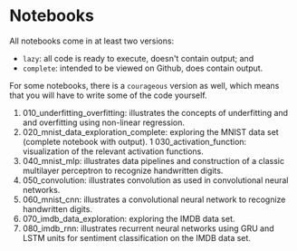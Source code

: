 # Notebooks

All notebooks come in at least two versions:
  
  * `lazy`: all code is ready to execute, doesn't contain output; and
  * `complete`: intended to be viewed on Github, does contain output.

For some notebooks, there is a `courageous` version as well, which means
that you will have to write some of the code yourself.

1. 010_underfitting_overfitting:
    illustrates the concepts of underfitting and and overfitting using
    non-linear regression.
1. 020_mnist_data_exploration_complete:
    exploring the MNIST data set (complete notebook with output).
1 030_activation_function:
    visualization of the relevant activation functions.
1. 040_mnist_mlp:
    illustrates data pipelines and construction of a classic multilayer
    perceptron to recognize handwritten digits.
1. 050_convolution:
    illustrates convolution as used in convolutional neural networks.
1. 060_mnist_cnn:
    illustrates a convolutional neural network to recognize handwritten
    digits.
1. 070_imdb_data_exploration: exploring the IMDB data set.
1. 080_imdb_rnn:
    illustrates recurrent neural networks using GRU and LSTM units for
    sentiment classification on the IMDB data set.
